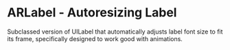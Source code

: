 ARLabel - Autoresizing Label
=============================

Subclassed version of UILabel that automatically adjusts label font size to fit its frame, specifically designed to work good with animations.
